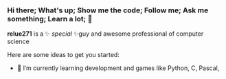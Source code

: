 ### Hi there;   What's up;   Show me the code;   Follow me;   Ask me something;   Learn a lot; 👋


**relue271** is a ✨ _special_ ✨guy and awesome professional of computer science

Here are some ideas to get you started:

- 🌱 I’m currently learning development and games like Python, C, Pascal, 







<!-- 

React, HTML, CSS,

- 🔭 I’m currently working on ...
- 🌱 I’m currently learning development and games, ...
- 👯 I’m looking to collaborate on ...
- 🤔 I’m looking for help with ...
- 💬 Ask me about program languages and games
- 📫 How to reach me: ...
- 😄 Pronouns: ...
- ⚡ Fun fact: ...
- I want to develop: ...

-->
